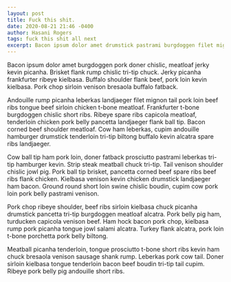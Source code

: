 ```yaml
---
layout: post
title: Fuck this shit.
date: 2020-08-21 21:46 -0400
author: Hasani Rogers
tags: fuck this shit all next
excerpt: Bacon ipsum dolor amet drumstick pastrami burgdoggen filet mignon t-bone swine. Rump brisket prosciutto meatball, jowl t-bone corned beef tongue buffalo sausage ribeye kevin pork pork belly. Chicken beef frankfurter turkey. Pig short ribs salami capicola short loin turkey rump flank jowl ground round. Short loin ball tip pork loin, meatball cow chislic pork chop kielbasa cupim meatloaf tenderloin turkey tongue andouille shoulder.
---
```


Bacon ipsum dolor amet burgdoggen pork doner chislic, meatloaf jerky kevin picanha. Brisket flank rump chislic tri-tip chuck. Jerky picanha frankfurter ribeye kielbasa. Buffalo shoulder flank beef, pork loin kevin kielbasa. Pork chop sirloin venison bresaola buffalo fatback.

Andouille rump picanha leberkas landjaeger filet mignon tail pork loin beef ribs tongue beef sirloin chicken t-bone meatloaf. Frankfurter t-bone burgdoggen chislic short ribs. Ribeye spare ribs capicola meatloaf, tenderloin chicken pork belly pancetta landjaeger flank ball tip. Bacon corned beef shoulder meatloaf. Cow ham leberkas, cupim andouille hamburger drumstick tenderloin tri-tip biltong buffalo kevin alcatra spare ribs landjaeger.

Cow ball tip ham pork loin, doner fatback prosciutto pastrami leberkas tri-tip hamburger kevin. Strip steak meatball chuck tri-tip. Tail venison shoulder chislic jowl pig. Pork ball tip brisket, pancetta corned beef spare ribs beef ribs flank chicken. Kielbasa venison kevin chicken drumstick landjaeger ham bacon. Ground round short loin swine chislic boudin, cupim cow pork loin pork belly pastrami venison.

Pork chop ribeye shoulder, beef ribs sirloin kielbasa chuck picanha drumstick pancetta tri-tip burgdoggen meatloaf alcatra. Pork belly pig ham, turducken capicola venison beef. Ham hock bacon pork chop, kielbasa rump pork picanha tongue jowl salami alcatra. Turkey flank alcatra, pork loin t-bone porchetta pork belly biltong.

Meatball picanha tenderloin, tongue prosciutto t-bone short ribs kevin ham chuck bresaola venison sausage shank rump. Leberkas pork cow tail. Doner sirloin kielbasa tongue tenderloin bacon beef boudin tri-tip tail cupim. Ribeye pork belly pig andouille short ribs.
